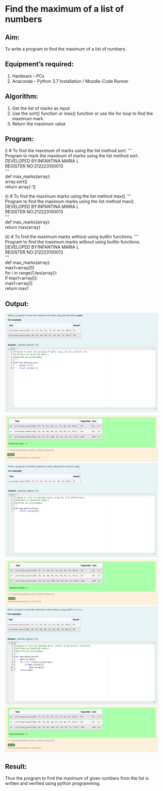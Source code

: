 # Find the maximum of a list of numbers
## Aim:
To write a program to find the maximum of a list of numbers.
## Equipment’s required:
1.	Hardware – PCs
2.	Anaconda – Python 3.7 Installation / Moodle-Code Runner
## Algorithm:
1.	Get the list of marks as input
2.	Use the sort() function or max() function or use the for loop to find the maximum mark.
3.	Return the maximum value
## Program:

i)	# To find the maximum of marks using the list method sort.
'''\
Program to mark the maximum of marks using the list method sort.\
DEVELOPED BY:INFANTINA MARIA L\
REGISTER NO:212223100013\
'''\
def max_marks(array):\
    array.sort()\
    return array[-1]

ii)	# To find the maximum marks using the list method max().
'''\
Program to find the maximum marks using the list method max().\
DEVELOPED BY:INFANTINA MARIA L\
REGISTER NO:212223100013\
'''\
def max_marks(array):\
    return max(array)

iii) # To find the maximum marks without using builtin functions.
'''\
Program to find the maximum marks without using builtin functions.\
DEVELOPED BY:INFANTINA MARIA L\
REGISTER NO:212223100013\
'''\
def max_marks(array):\
    max1=array[0]\
    for i in range(1,len(array)):\
        if max1<array[i]:\
            max1=array[i]\
    return max1



## Output:
![alt text](<Screenshot 2024-04-16 200137.png>)
![alt text](<Screenshot 2024-04-16 200146.png>)
![alt text](<Screenshot 2024-04-16 200610.png>)
![alt text](<Screenshot 2024-04-16 200622.png>)
![alt text](<Screenshot 2024-04-16 200633.png>)
![alt text](<Screenshot 2024-04-16 200643.png>)
## Result:
Thus the program to find the maximum of given numbers from the list is written and verified using python programming.
